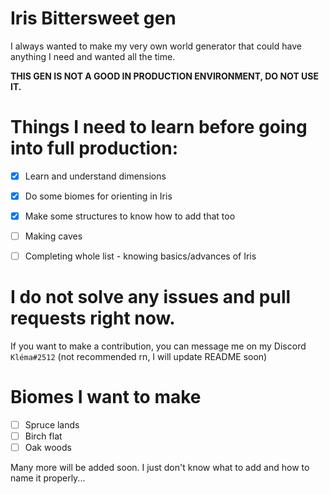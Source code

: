 # Iris Bittersweet gen
I always wanted to make my very own world generator that could have anything I need and wanted all the time.

**THIS GEN IS NOT A GOOD IN PRODUCTION ENVIRONMENT, DO NOT USE IT.**

# Things I need to learn before going into full production:
- [X] Learn and understand dimensions
- [X] Do some biomes for orienting in Iris
- [X] Make some structures to know how to add that too
- [ ] Making caves

- [ ] Completing whole list - knowing basics/advances of Iris

# I do not solve any issues and pull requests right now.
If you want to make a contribution, you can message me on my Discord `Kléma#2512` (not recommended rn, I will update README soon)

# Biomes I want to make
- [ ] Spruce lands
- [ ] Birch flat
- [ ] Oak woods

Many more will be added soon. I just don't know what to add and how to name it properly...
